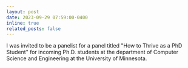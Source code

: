 ```yaml
---
layout: post
date: 2023-09-29 07:59:00-0400
inline: true
related_posts: false
---
```


I was invited to be a panelist for a panel titled "How to Thrive as a PhD Student" for incoming Ph.D. students at the department of Computer Science and Engineering at the University of Minnesota.
